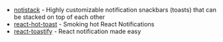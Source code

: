 - [notistack](https://github.com/iamhosseindhv/notistack) - Highly customizable notification snackbars (toasts) that can be stacked on top of each other
- [react-hot-toast](https://github.com/timolins/react-hot-toast) - Smoking hot React Notifications
- [react-toastify](https://github.com/fkhadra/react-toastify) - React notification made easy 
